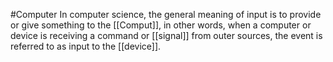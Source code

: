 #Computer 
In computer science, the general meaning of input is to provide or give something to the [[Comput]], in other words, when a computer or device is receiving a command or [[signal]] from outer sources, the event is referred to as input to the [[device]].